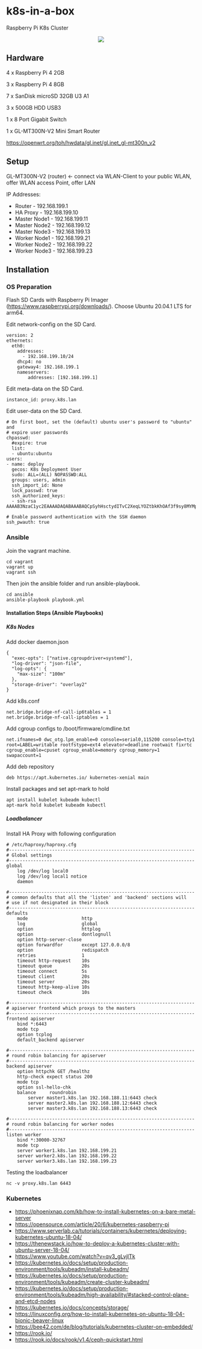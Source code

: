 # k8s-in-a-box

Raspberry Pi K8s Cluster

<div align="center">
  <img src="cluster.jpg" />
</div>

## Hardware

4 x Raspberry Pi 4 2GB

3 x Raspberry Pi 4 8GB

7 x SanDisk microSD 32GB U3 A1

3 x 500GB HDD USB3

1 x 8 Port Gigabit Switch

1 x GL-MT300N-V2 Mini Smart Router

https://openwrt.org/toh/hwdata/gl.inet/gl.inet_gl-mt300n_v2

## Setup

GL-MT300N-V2 (router) <- connect via WLAN-Client to your public WLAN, offer WLAN access Point, offer LAN

IP Addresses:
  * Router - 192.168.199.1
  * HA Proxy - 192.168.199.10
  * Master Node1 - 192.168.199.11
  * Master Node2 - 192.168.199.12
  * Master Node3 - 192.168.199.13
  * Worker Node1 - 192.168.199.21
  * Worker Node2 - 192.168.199.22
  * Worker Node3 - 192.168.199.23


## Installation

### OS Preparation

Flash SD Cards with Raspberry Pi Imager (https://www.raspberrypi.org/downloads/). Choose Ubuntu 20.04.1 LTS for arm64.

Edit network-config on the SD Card.

```
version: 2
ethernets:
  eth0:
    addresses:
      - 192.168.199.10/24
    dhcp4: no
    gateway4: 192.168.199.1
    nameservers:
        addresses: [192.168.199.1]
```

Edit meta-data on the SD Card.

```
instance_id: proxy.k8s.lan
```

Edit user-data on the SD Card.

```
# On first boot, set the (default) ubuntu user's password to "ubuntu" and
# expire user passwords
chpasswd:
  #expire: true
  list:
  - ubuntu:ubuntu
users:
- name: deploy
  gecos: K8s Deployment User
  sudo: ALL=(ALL) NOPASSWD:ALL
  groups: users, admin
  ssh_import_id: None
  lock_passwd: true
  ssh_authorized_keys:
  - ssh-rsa AAAAB3NzaC1yc2EAAAADAQABAAABAQCpSyhHsctydITvC2XeqLYOZtbkKhOAf3f9sy8MYMpFcKQ2CRJ5DVMgRJyUR6yYLqlMTxZW7i9UaB0r+Bzgis3ay3N7EubJgZDPSNe3RyVvS1EShahEZeijZL0mhU4xq8Ui/LGjpOhGEtSCV/5CIqxPINlpVKlXfHgInJvEYA+hY6rns8+x8shq9KYb/Frpj2DftgZJoEVfEgFxrUIaiZA68KKPMVdTxL5B4xmBIofPvbhEZbQCsysjjJGTA+SUCSC3rKyM1UsqGntz+oftd5HN2XNfCDNVKFLOkKTRIfPZc8MrYlC5bB6cx02HYY9fm/1UiOuihZdCklkySQ+B7Igj

# Enable password authentication with the SSH daemon
ssh_pwauth: true
```

### Ansible

Join the vagrant machine.

```
cd vagrant
vagrant up
vagrant ssh
```

Then join the ansible folder and run ansible-playbook.

```
cd ansible
ansible-playbook playbook.yml
```

#### Installation Steps (Ansible Playbooks)

##### K8s Nodes

Add docker daemon.json

```
{
  "exec-opts": ["native.cgroupdriver=systemd"],
  "log-driver": "json-file",
  "log-opts": {
    "max-size": "100m"
  },
  "storage-driver": "overlay2"
}
```

Add k8s.conf

```
net.bridge.bridge-nf-call-ip6tables = 1
net.bridge.bridge-nf-call-iptables = 1
```

Add cgroup configs to /boot/firmware/cmdline.txt

```
net.ifnames=0 dwc_otg.lpm_enable=0 console=serial0,115200 console=tty1 root=LABEL=writable rootfstype=ext4 elevator=deadline rootwait fixrtc cgroup_enable=cpuset cgroup_enable=memory cgroup_memory=1 swapaccount=1
```

Add deb repository

```
deb https://apt.kubernetes.io/ kubernetes-xenial main
```

Install packages and set apt-mark to hold

```
apt install kubelet kubeadm kubectl
apt-mark hold kubelet kubeadm kubectl
```

##### Loadbalancer

Install HA Proxy with following configuration

```
# /etc/haproxy/haproxy.cfg
#---------------------------------------------------------------------
# Global settings
#---------------------------------------------------------------------
global
    log /dev/log local0
    log /dev/log local1 notice
    daemon

#---------------------------------------------------------------------
# common defaults that all the 'listen' and 'backend' sections will
# use if not designated in their block
#---------------------------------------------------------------------
defaults
    mode                    http
    log                     global
    option                  httplog
    option                  dontlognull
    option http-server-close
    option forwardfor       except 127.0.0.0/8
    option                  redispatch
    retries                 1
    timeout http-request    10s
    timeout queue           20s
    timeout connect         5s
    timeout client          20s
    timeout server          20s
    timeout http-keep-alive 10s
    timeout check           10s

#---------------------------------------------------------------------
# apiserver frontend which proxys to the masters
#---------------------------------------------------------------------
frontend apiserver
    bind *:6443
    mode tcp
    option tcplog
    default_backend apiserver

#---------------------------------------------------------------------
# round robin balancing for apiserver
#---------------------------------------------------------------------
backend apiserver
    option httpchk GET /healthz
    http-check expect status 200
    mode tcp
    option ssl-hello-chk
    balance     roundrobin
        server master1.k8s.lan 192.168.188.11:6443 check
        server master2.k8s.lan 192.168.188.12:6443 check
        server master3.k8s.lan 192.168.188.13:6443 check

#---------------------------------------------------------------------
# round robin balancing for worker nodes
#---------------------------------------------------------------------
listen worker
    bind *:30000-32767
    mode tcp
    server worker1.k8s.lan 192.168.199.21
    server worker2.k8s.lan 192.168.199.22
    server worker3.k8s.lan 192.168.199.23
```

Testing the loadbalancer

```
nc -v proxy.k8s.lan 6443
```

### Kubernetes

  * https://phoenixnap.com/kb/how-to-install-kubernetes-on-a-bare-metal-server
  * https://opensource.com/article/20/6/kubernetes-raspberry-pi
  * https://www.serverlab.ca/tutorials/containers/kubernetes/deploying-kubernetes-ubuntu-18-04/
  * https://thenewstack.io/how-to-deploy-a-kubernetes-cluster-with-ubuntu-server-18-04/
  * https://www.youtube.com/watch?v=qv3_gLvjITk
  * https://kubernetes.io/docs/setup/production-environment/tools/kubeadm/install-kubeadm/
  * https://kubernetes.io/docs/setup/production-environment/tools/kubeadm/create-cluster-kubeadm/
  * https://kubernetes.io/docs/setup/production-environment/tools/kubeadm/high-availability/#stacked-control-plane-and-etcd-nodes
  * https://kubernetes.io/docs/concepts/storage/
  * https://linuxconfig.org/how-to-install-kubernetes-on-ubuntu-18-04-bionic-beaver-linux
  * https://bee42.com/de/blog/tutorials/kubernetes-cluster-on-embedded/
  * https://rook.io/
  * https://rook.io/docs/rook/v1.4/ceph-quickstart.html
